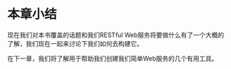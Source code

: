 # 本章小结

现在我们对本书覆盖的话题和我们RESTful Web服务将要做什么有了一个大概的了解，我们现在一起来讨论下我们如何去构建它。

在下一章，我们将了解用于帮助我们创建我们简单Web服务的几个有用工具。